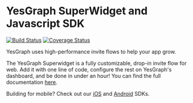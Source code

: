 # YesGraph SuperWidget and Javascript SDK

[![Build Status](https://travis-ci.org/YesGraph/yesgraph-superwidget.svg?branch=master)](https://travis-ci.org/YesGraph/yesgraph-superwidget)
[![Coverage Status](https://coveralls.io/repos/github/YesGraph/yesgraph-superwidget/badge.svg?branch=master)](https://coveralls.io/github/YesGraph/yesgraph-superwidget?branch=master)

YesGraph uses high-performance invite flows to help your app grow.

The YesGraph Superwidget is a fully customizable, drop-in invite flow for web. Add it with one line of code, configure the rest on YesGraph's dashboard, and be done in under an hour! You can find the full documentation [here](https://docs.yesgraph.com/docs/superwidget).

Building for mobile? Check out our [iOS](https://docs.yesgraph.com/docs/ios-sdk) and [Android](https://docs.yesgraph.com/docs/android-sdk) SDKs.

